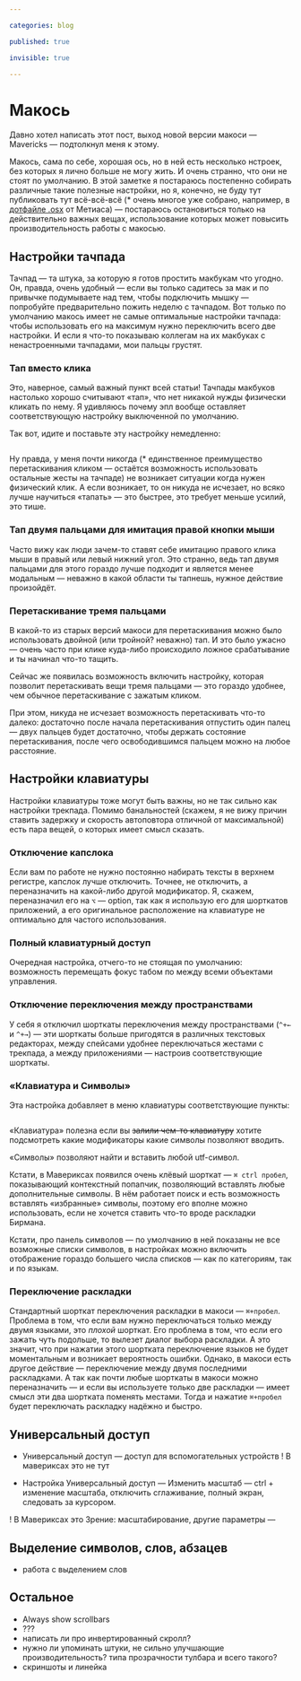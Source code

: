 ```yaml
---

categories: blog

published: true

invisible: true

---
```


# Макось

Давно хотел написать этот пост, выход новой версии макоси — Mavericks — подтолкнул меня к этому.

Макось, сама по себе, хорошая ось, но в ней есть несколько нстроек, без которых я лично больше не могу жить. И очень странно, что они не стоят по умолчанию. В этой заметке я постараюсь постепенно собирать различные такие полезные настройки, но я, конечно, не буду тут публиковать тут <span class="sidenote" id="dot-osx">всё-всё-всё (* очень многое уже собрано, например, в [дотфайле .osx][dot-osx] от Метиаса)</span> — постараюсь остановиться только на действительно важных вещах, использование которых может повысить производительность работы с макосью.

[dot-osx]: https://github.com/mathiasbynens/dotfiles/blob/master/.osx

## Настройки тачпада

Тачпад — та штука, за которую я готов простить макбукам что угодно. Он, правда, очень удобный — если вы только садитесь за мак и по привычке подумываете над тем, чтобы подключить мышку — попробуйте предварительно пожить неделю с тачпадом. Вот только по умолчанию макось имеет не самые оптимальные настройки тачпада: чтобы использовать его на максимум нужно переключить всего две настройки. И если я что-то показываю коллегам на их макбуках с ненастроенными тачпадами, мои пальцы грустят.

### Тап вместо клика

Это, наверное, самый важный пункт всей статьи! Тачпады макбуков настолько хорошо считывают «тап», что нет никакой нужды физически кликать по нему. Я удивляюсь почему эпл вообще оставляет соответствующую настройку выключенной по умолчанию. 

Так вот, идите и поставьте эту настройку немедленно:

![]()

Ну правда, у меня <span class="sidenote" id="click-drag">почти никогда (* единственное преимущество перетаскивания кликом — остаётся возможность использовать остальные жесты на тачпаде)</span> не возникает ситуации когда нужен физический клик. А если возникает, то он никуда не исчезает, но всяко лучше научиться «тапать» — это быстрее, это требует меньше усилий, это тише.

### Тап двумя пальцами для имитация правой кнопки мыши

Часто вижу как люди зачем-то ставят себе имитацию правого клика мыши в правый или левый нижний угол. Это странно, ведь тап двумя пальцами для этого гораздо лучше подходит и является менее модальным — неважно в какой области ты тапнешь, нужное действие произойдёт.

### Перетаскивание тремя пальцами

В какой-то из старых версий макоси для перетаскивания можно было использовать двойной (или тройной? неважно) тап. И это было ужасно — очень часто при клике куда-либо происходило ложное срабатывание и ты начинал что-то тащить.

Сейчас же появилась возможность включить настройку, которая позволит перетаскивать вещи тремя пальцами — это гораздо удобнее, чем обычное перетаскивание с зажатым кликом.

При этом, никуда не исчезает возможность перетаскивать что-то далеко: достаточно после начала перетаскивания отпустить один палец — двух пальцев будет достаточно, чтобы держать состояние перетаскивания, после чего освободившимся пальцем можно на любое расстояние.

## Настройки клавиатуры

Настройки клавиатуры тоже могут быть важны, но не так сильно как настройки трекпада. Помимо банальностей (скажем, я не вижу причин ставить задержку и скорость автоповтора отличной от максимальной) есть пара вещей, о которых имеет смысл сказать.

### Отключение капслока

Если вам по работе не нужно постоянно набирать тексты в верхнем регистре, капслок лучше отключить. Точнее, не отключить, а переназначить на какой-либо другой модификатор. Я, скажем, переназначил его на `⌥` — option, так как я использую его для шорткатов приложений, а его оригинальное расположение на клавиатуре не оптимально для частого использования.

### Полный клавиатурный доступ

Очередная настройка, отчего-то не стоящая по умолчанию: возможность перемещать фокус табом по между всеми объектами управления.

### Отключение переключения между пространствами

У себя я отключил шорткаты переключения между пространствами (`^+←` и `^+→`) — эти шорткаты больше пригодятся в различных текстовых редакторах, между спейсами удобнее переключаться жестами с трекпада, а между приложениями — настроив соответствующие шорткаты.

### «Клавиатура и Символы»

Эта настройка добавляет в меню клавиатуры соответствующие пункты:

![]()

«Клавиатура» полезна если вы <del>залили чем-то клавиатуру</del> хотите подсмотреть какие модификаторы какие символы позволяют вводить.

«Символы» позволяют найти и вставить любой utf-символ.

Кстати, в Мавериксах появился очень клёвый шорткат — `⌘ ctrl пробел`, показывающий контекстный попапчик, позволяющий вставлять любые дополнительные символы. В нём работает поиск и есть возможность вставлять «избранные» символы, поэтому его вполне можно использовать, если не хочется ставить что-то вроде раскладки Бирмана.

Кстати, про панель символов — по умолчанию в ней показаны не все возможные списки символов, в настройках можно включить отображение гораздо большего числа списков — как по категориям, так и по языкам.

### Переключение раскладки

Стандартный шорткат переключения раскладки в макоси — `⌘+пробел`. Проблема в том, что если вам нужно переключаться только между двумя языками, это *плохой* шорткат. Его проблема в том, что если его зажать чуть подольше, то вылезет диалог выбора раскладки. А это значит, что при нажатии этого шортката переключение языков не будет моментальным и возникает вероятность ошибки. Однако, в макоси есть другое действие — переключение между двумя последними раскладками. А так как почти любые шорткаты в макоси можно переназначить — и если вы используете только две раскладки — имеет смысл эти два шортката поменять местами. Тогда и нажатие `⌘+пробел` будет переключать раскладку надёжно и быстро.

## Универсальный доступ

- Универсальный доступ — доступ для вспомогательных устройств
! В мавериксах это не тут

- Настройка Универсальный доступ — Изменить масштаб — сtrl + изменение масштаба, отключить сглаживание, полный экран, следовать за курсором.

! В Мавериксах это Зрение: масштабирование, другие параметры — 

## Выделение символов, слов, абзацев

- работа с выделением слов


## Остальное

- Always show scrollbars
- ???
- написать ли про инвертированный скролл?
- нужно ли упоминать штуки, не сильно улучшающие производительность? типа прозрачности тулбара и всего такого?
- скриншоты и линейка


